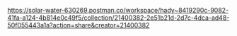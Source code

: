 https://solar-water-630269.postman.co/workspace/hady~8419290c-9082-41fa-a124-4b814e0c49f5/collection/21400382-2e51b21d-2d7c-4dca-ad48-50f055443a1a?action=share&creator=21400382